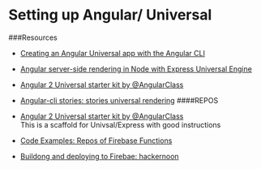 # Setting up Angular/ Universal

###Resources

* [Creating an Angular Universal app with the Angular CLI](https://blog.angularindepth.com/creating-an-angular-universal-app-with-the-angular-cli-5ef26c9fd9a5)

* [Angular server-side rendering in Node with Express Universal Engine](https://medium.com/@cyrilletuzi/angular-server-side-rendering-in-node-with-express-universal-engine-dce21933ddce)

* [Angular 2 Universal starter kit by @AngularClass](https://github.com/angular/universal-starter)

* [Angular-cli stories: stories universal rendering](https://github.com/angular/angular-cli/wiki/stories-universal-rendering)
####REPOS
* [Angular 2 Universal starter kit by @AngularClass](https://github.com/angular/universal-starter)
  <br> This is a scaffold for Univsal/Express with good instructions

* [Code Examples: Repos of Firebase Functions](https://github.com/firebase/functions-samples)
* [Buildong and deploying to Firebae: hackernoon](https://hackernoon.com/deploy-angular-universal-w-firebase-ad70ea2413a1)

